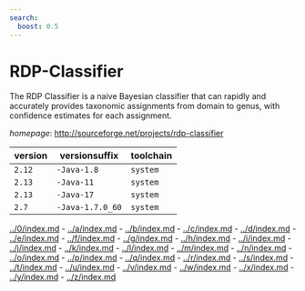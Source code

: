 ```yaml
---
search:
  boost: 0.5
---
```

# RDP-Classifier

The RDP Classifier is a naive Bayesian classifier that can rapidly and accurately provides taxonomic  assignments from domain to genus, with confidence estimates for each assignment.

*homepage*: <http://sourceforge.net/projects/rdp-classifier>

version | versionsuffix | toolchain
--------|---------------|----------
``2.12`` | ``-Java-1.8`` | ``system``
``2.13`` | ``-Java-11`` | ``system``
``2.13`` | ``-Java-17`` | ``system``
``2.7`` | ``-Java-1.7.0_60`` | ``system``

[../0/index.md](0) - [../a/index.md](a) - [../b/index.md](b) - [../c/index.md](c) - [../d/index.md](d) - [../e/index.md](e) - [../f/index.md](f) - [../g/index.md](g) - [../h/index.md](h) - [../i/index.md](i) - [../j/index.md](j) - [../k/index.md](k) - [../l/index.md](l) - [../m/index.md](m) - [../n/index.md](n) - [../o/index.md](o) - [../p/index.md](p) - [../q/index.md](q) - [../r/index.md](r) - [../s/index.md](s) - [../t/index.md](t) - [../u/index.md](u) - [../v/index.md](v) - [../w/index.md](w) - [../x/index.md](x) - [../y/index.md](y) - [../z/index.md](z)

